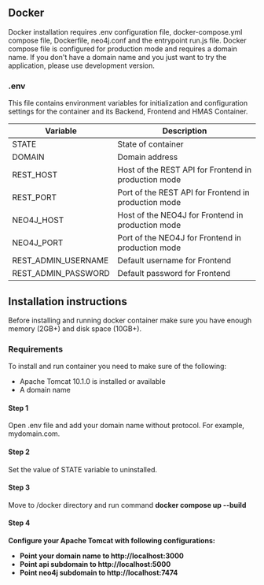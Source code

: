 ## Docker

Docker installation requires .env configuration file, docker-compose.yml compose file, Dockerfile, neo4j.conf and the entrypoint run.js file. Docker compose file is configured for production mode and requires a domain name. If you don't have a domain name and you just want to try the application, please use development version. 

### .env

This file contains environment variables for initialization and configuration settings for the container and its Backend, Frontend and HMAS Container.

| Variable   | Description                                                              |
|--------|-------------------------------------------------------------------------|
| STATE |   State of container     || installed or uninstalled                                                                 |
| DOMAIN | Domain address || Default is localhost |
| REST_HOST  | Host of the REST API for Frontend in production mode |
| REST_PORT | Port of the REST API for Frontend in production mode |
| NEO4J_HOST | Host of the NEO4J for Frontend in production mode |
| NEO4J_PORT | Port of the NEO4J for Frontend in production mode |
| REST_ADMIN_USERNAME | Default username for Frontend |
| REST_ADMIN_PASSWORD | Default password for Frontend |


## Installation instructions

Before installing and running docker container make sure you have enough memory (2GB+) and disk space (10GB+). <br/>

### Requirements

To install and run container you need to make sure of the following:

* Apache Tomcat 10.1.0 is installed or available 
* A domain name

#### Step 1
Open .env file and add your domain name without protocol. For example, mydomain.com.

#### Step 2
Set the value of STATE variable to uninstalled. 

#### Step 3
Move to /docker directory and run command <b>docker compose up --build<b/>

#### Step 4
Configure your Apache Tomcat with following configurations:
  - Point your domain name to http://localhost:3000
  - Point api subdomain to http://localhost:5000
  - Point neo4j subdomain to http://localhost:7474
